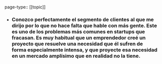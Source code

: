 page-type:: [[topic]]
- ### Conozco perfectamente el segmento de clientes al que me dirijo por lo que no hace falta que hable con más gente. Este es uno de los problemas más comunes en startups que fracasan. Es muy habitual que un emprendedor creé un proyecto que resuelve una necesidad que él sufren de forma especialmente intensa, y que proyecte esa necesidad en un mercado amplísimo que en realidad no la tiene.



